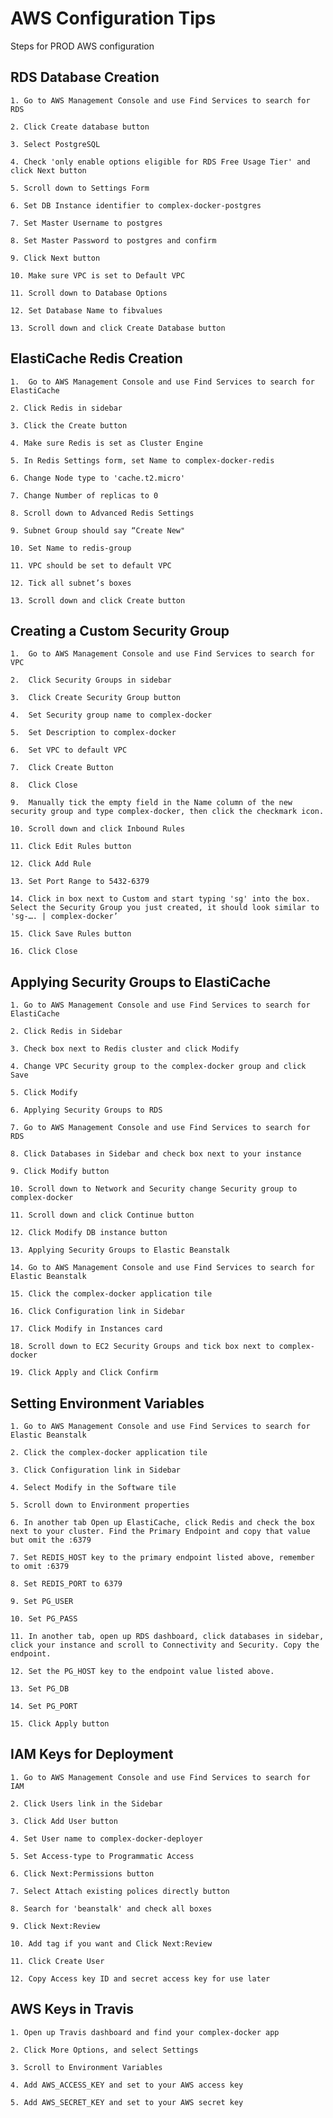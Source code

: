 
# AWS Configuration Tips

Steps for PROD AWS configuration

## RDS Database Creation

    1. Go to AWS Management Console and use Find Services to search for RDS

    2. Click Create database button

    3. Select PostgreSQL

    4. Check 'only enable options eligible for RDS Free Usage Tier' and click Next button

    5. Scroll down to Settings Form

    6. Set DB Instance identifier to complex-docker-postgres

    7. Set Master Username to postgres

    8. Set Master Password to postgres and confirm

    9. Click Next button

    10. Make sure VPC is set to Default VPC

    11. Scroll down to Database Options

    12. Set Database Name to fibvalues

    13. Scroll down and click Create Database button

## ElastiCache Redis Creation

    1.  Go to AWS Management Console and use Find Services to search for ElastiCache

    2. Click Redis in sidebar

    3. Click the Create button

    4. Make sure Redis is set as Cluster Engine

    5. In Redis Settings form, set Name to complex-docker-redis

    6. Change Node type to 'cache.t2.micro'

    7. Change Number of replicas to 0

    8. Scroll down to Advanced Redis Settings

    9. Subnet Group should say “Create New"

    10. Set Name to redis-group

    11. VPC should be set to default VPC

    12. Tick all subnet’s boxes

    13. Scroll down and click Create button

## Creating a Custom Security Group

    1.  Go to AWS Management Console and use Find Services to search for VPC

    2.  Click Security Groups in sidebar

    3.  Click Create Security Group button

    4.  Set Security group name to complex-docker

    5.  Set Description to complex-docker

    6.  Set VPC to default VPC

    7.  Click Create Button

    8.  Click Close

    9.  Manually tick the empty field in the Name column of the new security group and type complex-docker, then click the checkmark icon.

    10. Scroll down and click Inbound Rules

    11. Click Edit Rules button

    12. Click Add Rule

    13. Set Port Range to 5432-6379

    14. Click in box next to Custom and start typing 'sg' into the box. Select the Security Group you just created, it should look similar to 'sg-…. | complex-docker’

    15. Click Save Rules button

    16. Click Close

## Applying Security Groups to ElastiCache

    1. Go to AWS Management Console and use Find Services to search for ElastiCache

    2. Click Redis in Sidebar

    3. Check box next to Redis cluster and click Modify

    4. Change VPC Security group to the complex-docker group and click Save

    5. Click Modify

    6. Applying Security Groups to RDS

    7. Go to AWS Management Console and use Find Services to search for RDS

    8. Click Databases in Sidebar and check box next to your instance

    9. Click Modify button

    10. Scroll down to Network and Security change Security group to complex-docker

    11. Scroll down and click Continue button

    12. Click Modify DB instance button

    13. Applying Security Groups to Elastic Beanstalk

    14. Go to AWS Management Console and use Find Services to search for Elastic Beanstalk

    15. Click the complex-docker application tile

    16. Click Configuration link in Sidebar

    17. Click Modify in Instances card

    18. Scroll down to EC2 Security Groups and tick box next to complex-docker

    19. Click Apply and Click Confirm

## Setting Environment Variables

    1. Go to AWS Management Console and use Find Services to search for Elastic Beanstalk

    2. Click the complex-docker application tile

    3. Click Configuration link in Sidebar

    4. Select Modify in the Software tile

    5. Scroll down to Environment properties

    6. In another tab Open up ElastiCache, click Redis and check the box next to your cluster. Find the Primary Endpoint and copy that value but omit the :6379

    7. Set REDIS_HOST key to the primary endpoint listed above, remember to omit :6379

    8. Set REDIS_PORT to 6379

    9. Set PG_USER

    10. Set PG_PASS

    11. In another tab, open up RDS dashboard, click databases in sidebar, click your instance and scroll to Connectivity and Security. Copy the endpoint.

    12. Set the PG_HOST key to the endpoint value listed above.

    13. Set PG_DB

    14. Set PG_PORT

    15. Click Apply button

## IAM Keys for Deployment

    1. Go to AWS Management Console and use Find Services to search for IAM

    2. Click Users link in the Sidebar

    3. Click Add User button

    4. Set User name to complex-docker-deployer

    5. Set Access-type to Programmatic Access

    6. Click Next:Permissions button

    7. Select Attach existing polices directly button

    8. Search for 'beanstalk' and check all boxes

    9. Click Next:Review

    10. Add tag if you want and Click Next:Review

    11. Click Create User

    12. Copy Access key ID and secret access key for use later

## AWS Keys in Travis

    1. Open up Travis dashboard and find your complex-docker app

    2. Click More Options, and select Settings

    3. Scroll to Environment Variables

    4. Add AWS_ACCESS_KEY and set to your AWS access key

    5. Add AWS_SECRET_KEY and set to your AWS secret key